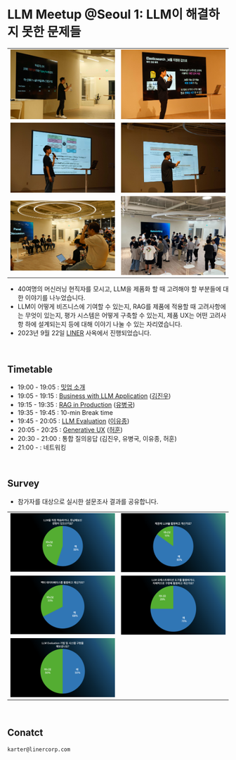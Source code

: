 # LLM Meetup @Seoul 1: LLM이 해결하지 못한 문제들

|                            |                            |
| -------------------------- | -------------------------- |
| ![](/Seoul/1/assets/1.jpg) | ![](/Seoul/1/assets/2.jpg) |
| ![](/Seoul/1/assets/3.jpg) | ![](/Seoul/1/assets/4.jpg) |
| ![](/Seoul/1/assets/5.jpg) | ![](/Seoul/1/assets/6.jpg) |

- 40여명의 머신러닝 현직자를 모시고, LLM을 제품화 할 때 고려해야 할 부분들에 대한 이야기를 나누었습니다.
- LLM이 어떻게 비즈니스에 기여할 수 있는지, RAG를 제품에 적용할 때 고려사항에는 무엇이 있는지, 평가 시스템은 어떻게 구축할 수 있는지, 제품 UX는 어떤 고려사항 하에 설계되는지 등에 대해 이야기 나눌 수 있는 자리였습니다.
- 2023년 9월 22일 [LINER](https://getliner.com/en) 사옥에서 진행되었습니다.

<br>

## Timetable

- 19:00 - 19:05 : [밋업 소개](/Seoul/1/0-llm-meetup.pdf)
- 19:05 - 19:15 : [Business with LLM Application](/Seoul/1/1-why-llm-will-change-the-business.pdf) ([김진우](https://www.linkedin.com/in/jinukim/))
- 19:15 - 19:35 : [RAG in Production](/Seoul/1/2-rag-in-production.pdf) ([유병국](https://www.linkedin.com/in/byungguk-yoo/))
- 19:35 - 19:45 : 10-min Break time
- 19:45 - 20:05 : [LLM Evaluation](/Seoul/1/3-llm-in-production-evaluation.pdf) ([이유종](https://www.linkedin.com/in/yujong1ee/))
- 20:05 - 20:25 : [Generative UX](/Seoul/1/4-generative-ux-in-llm-application.pdf) ([허훈](https://www.linkedin.com/in/huffonism/))
- 20:30 - 21:00 : 통합 질의응답 (김진우, 유병국, 이유종, 허훈)
- 21:00 - : 네트워킹

<br>

## Survey

- 참가자를 대상으로 실시한 설문조사 결과를 공유합니다.

|                                   |                                   |
| --------------------------------- | --------------------------------- |
| ![](/Seoul/1/assets/survey-1.png) | ![](/Seoul/1/assets/survey-2.png) |
| ![](/Seoul/1/assets/survey-3.png) | ![](/Seoul/1/assets/survey-4.png) |
| ![](/Seoul/1/assets/survey-5.png) |                                   |

<br>

## Conatct

```
karter@linercorp.com
```
